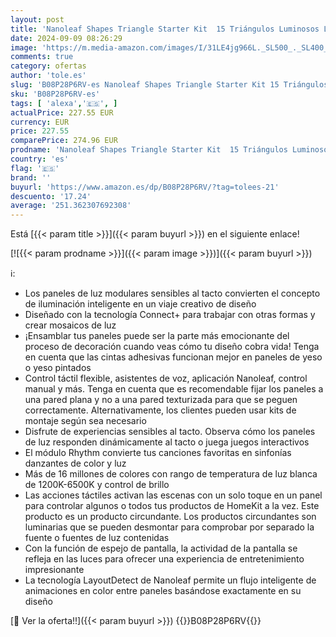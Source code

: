 ```yaml
---
layout: post
title: 'Nanoleaf Shapes Triangle Starter Kit  15 Triángulos Luminosos LED RGBW - Apliques de Pared Interior Modulares  Luces Led Inteligentes 16M Colores WiFi  Compatible con Alexa  para Decoración y Gaming'
date: 2024-09-09 08:26:29
image: 'https://m.media-amazon.com/images/I/31LE4jg966L._SL500_._SL400_.jpg'
comments: true
category: ofertas
author: 'tole.es'
slug: 'B08P28P6RV-es Nanoleaf Shapes Triangle Starter Kit 15 Triángulos...'
sku: 'B08P28P6RV-es'
tags: [ 'alexa','🇪🇸', ]
actualPrice: 227.55 EUR
currency: EUR
price: 227.55
comparePrice: 274.96 EUR
prodname: 'Nanoleaf Shapes Triangle Starter Kit  15 Triángulos Luminosos LED RGBW - Apliques de Pared Interior Modulares  Luces Led Inteligentes 16M Colores WiFi  Compatible con Alexa  para Decoración y Gaming'
country: 'es'
flag: '🇪🇸'
brand: ''
buyurl: 'https://www.amazon.es/dp/B08P28P6RV/?tag=tolees-21'
descuento: '17.24'
average: '251.362307692308'
---
```


Está [{{< param title >}}]({{< param buyurl >}}) en el siguiente enlace!

[![{{< param prodname >}}]({{< param image >}})]({{< param buyurl >}})

ℹ️:

- Los paneles de luz modulares sensibles al tacto convierten el concepto de iluminación inteligente en un viaje creativo de diseño
- Diseñado con la tecnología Connect+ para trabajar con otras formas y crear mosaicos de luz
- ¡Ensamblar tus paneles puede ser la parte más emocionante del proceso de decoración cuando veas cómo tu diseño cobra vida! Tenga en cuenta que las cintas adhesivas funcionan mejor en paneles de yeso o yeso pintados
- Control táctil flexible, asistentes de voz, aplicación Nanoleaf, control manual y más. Tenga en cuenta que es recomendable fijar los paneles a una pared plana y no a una pared texturizada para que se peguen correctamente. Alternativamente, los clientes pueden usar kits de montaje según sea necesario
- Disfrute de experiencias sensibles al tacto. Observa cómo los paneles de luz responden dinámicamente al tacto o juega juegos interactivos
- El módulo Rhythm convierte tus canciones favoritas en sinfonías danzantes de color y luz
- Más de 16 millones de colores con rango de temperatura de luz blanca de 1200K-6500K y control de brillo
- Las acciones táctiles activan las escenas con un solo toque en un panel para controlar algunos o todos tus productos de HomeKit a la vez. Este producto es un producto circundante. Los productos circundantes son luminarias que se pueden desmontar para comprobar por separado la fuente o fuentes de luz contenidas
- Con la función de espejo de pantalla, la actividad de la pantalla se refleja en las luces para ofrecer una experiencia de entretenimiento impresionante
- La tecnología LayoutDetect de Nanoleaf permite un flujo inteligente de animaciones en color entre paneles basándose exactamente en su diseño

[🛒 Ver la oferta!!]({{< param buyurl >}})
{{<world>}}B08P28P6RV{{</world>}}
